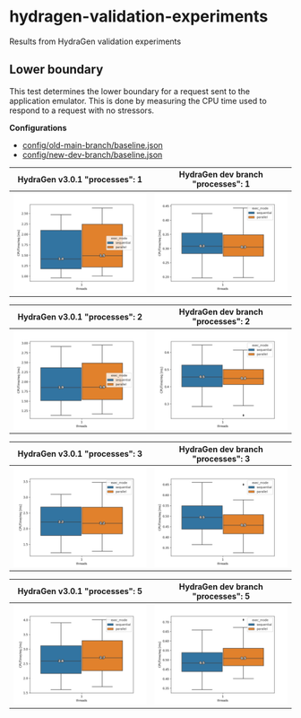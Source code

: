 # hydragen-validation-experiments

Results from HydraGen validation experiments

## Lower boundary

This test determines the lower boundary for a request sent to the application emulator.
This is done by measuring the CPU time used to respond to a request with no stressors.

**Configurations**

* [config/old-main-branch/baseline.json](config/old-main-branch/baseline.json)
* [config/new-dev-branch/baseline.json](config/new-dev-branch/baseline.json) 

| HydraGen v3.0.1 "processes": 1                                    | HydraGen dev branch "processes": 1                                 |
| ----------------------------------------------------------------- | ------------------------------------------------------------------ |
![ctr p:1 old](stats/old-main-branch/svc:service-1%20ctr%20p:1.png) | ![ctr p:1 new](stats/new-dev-branch/svc:service-1%20ctr%20p:1.png) |

| HydraGen v3.0.1 "processes": 2                                    | HydraGen dev branch "processes": 2                                 |
| ----------------------------------------------------------------- | ------------------------------------------------------------------ |
![ctr p:2 old](stats/old-main-branch/svc:service-1%20ctr%20p:2.png) | ![ctr p:2 new](stats/new-dev-branch/svc:service-1%20ctr%20p:2.png) |

| HydraGen v3.0.1 "processes": 3                                    | HydraGen dev branch "processes": 3                                 |
| ----------------------------------------------------------------- | ------------------------------------------------------------------ |
![ctr p:3 old](stats/old-main-branch/svc:service-1%20ctr%20p:3.png) | ![ctr p:3 new](stats/new-dev-branch/svc:service-1%20ctr%20p:3.png) |

| HydraGen v3.0.1 "processes": 5                                    | HydraGen dev branch "processes": 5                                 |
| ----------------------------------------------------------------- | ------------------------------------------------------------------ |
![ctr p:5 old](stats/old-main-branch/svc:service-1%20ctr%20p:5.png) | ![ctr p:5 new](stats/new-dev-branch/svc:service-1%20ctr%20p:5.png) |
